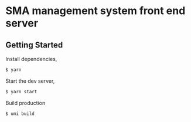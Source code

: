 # SMA management system front end server

## Getting Started

Install dependencies,

```bash
$ yarn
```

Start the dev server,

```bash
$ yarn start
```

Build production

```bash
$ umi build

```
